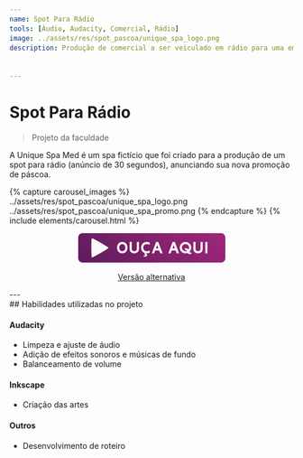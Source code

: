 ```yaml
---
name: Spot Para Rádio
tools: [Áudio, Audacity, Comercial, Rádio]
image: ../assets/res/spot_pascoa/unique_spa_logo.png
description: Produção de comercial a ser veiculado em rádio para uma empresa fictícia.


---
```


# Spot Para Rádio
> Projeto da faculdade

A Unique Spa Med é um spa fictício que foi criado para a produção de um spot para rádio (anúncio de 30 segundos), anunciando sua nova promoção de páscoa.


{% capture carousel_images %}
../assets/res/spot_pascoa/unique_spa_logo.png
../assets/res/spot_pascoa/unique_spa_promo.png
{% endcapture %}
{% include elements/carousel.html %}

<p align="center">
<a href="../assets/res/spot_pascoa/unique_spa_spot.mp3" target="_blank">
         <img alt="áudio" src="../assets/res/spot_pascoa/play_audio.png"></a> 
</p><p align=center>
<a target="_blank" href="../assets/res/spot_pascoa/unique_spa_spot_2.mp3">Versão alternativa</a>
</p>---  
<br>
## Habilidades utilizadas no projeto

#### Audacity

* Limpeza e ajuste de áudio
* Adição de efeitos sonoros e músicas de fundo
* Balanceamento de volume

#### Inkscape

* Criação das artes


#### Outros

* Desenvolvimento de roteiro
